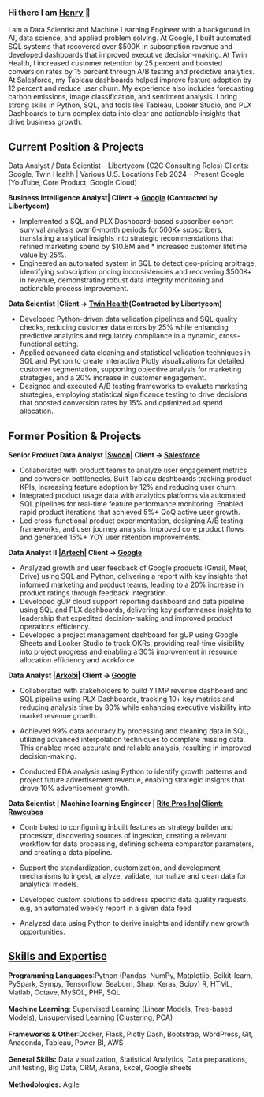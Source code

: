 ### Hi there I am [Henry](https://www.linkedin.com/in/henrybiko/) 👋
I am a Data Scientist and Machine Learning Engineer with a background in AI, data science, and applied problem solving. At Google, I built automated SQL systems that recovered over $500K in subscription revenue and developed dashboards that improved executive decision-making. At Twin Health, I increased customer retention by 25 percent and boosted conversion rates by 15 percent through A/B testing and predictive analytics. At Salesforce, my Tableau dashboards helped improve feature adoption by 12 percent and reduce user churn. My experience also includes forecasting carbon emissions, image classification, and sentiment analysis. I bring strong skills in Python, SQL, and tools like Tableau, Looker Studio, and PLX Dashboards to turn complex data into clear and actionable insights that drive business growth.

## Current Position & Projects

Data Analyst / Data Scientist – Libertycom (C2C Consulting Roles)
Clients: Google, Twin Health | Various U.S. Locations Feb 2024 – Present
Google (YouTube, Core Product, Google Cloud)
<br>

**Business Intelligence Analyst| Client -> [Google](https://goo.gle/3m1IN7m) (Contracted by Libertycom)**

* Implemented a SQL and PLX Dashboard-based subscriber cohort survival analysis over 6-month periods for 500K+ subscribers, translating analytical insights into strategic recommendations that refined marketing spend by $10.8M and * increased customer lifetime value by 25%.
* Engineered an automated system in SQL to detect geo-pricing arbitrage, identifying subscription pricing inconsistencies and recovering $500K+ in revenue, demonstrating robust data integrity monitoring and actionable process improvement.

**Data Scientist |Client -> [Twin Health](https://usa.twinhealth.com/)(Contracted by Libertycom)**

* Developed Python-driven data validation pipelines and SQL quality checks, reducing customer data errors by 25% while enhancing predictive analytics and regulatory compliance in a dynamic, cross-functional setting.
* Applied advanced data cleaning and statistical validation techniques in SQL and Python to create interactive Plotly visualizations for detailed customer segmentation, supporting objective analysis for marketing strategies, and a 20% increase in customer engagement.
* Designed and executed A/B testing frameworks to evaluate marketing strategies, employing statistical significance testing to drive decisions that boosted conversion rates by 15% and optimized ad spend allocation.

## Former Position & Projects

**Senior Product  Data Analyst  |[Swoon](https://www.swoonstaffing.com/)| Client -> [Salesforce](https://www.salesforce.com/)** 
<br>

* Collaborated with product teams to analyze user engagement metrics and conversion bottlenecks. Built Tableau dashboards tracking product KPIs, increasing feature adoption by 12% and reducing user churn.
* Integrated product usage data with analytics platforms via automated SQL pipelines for real-time feature performance monitoring. Enabled rapid product iterations that achieved 5%+ QoQ active user growth.
* Led cross-functional product experimentation, designing A/B testing frameworks, and user journey analysis. Improved core product flows and generated 15%+ YOY user retention improvements.

**Data Analyst II |[Artech](https://www.artech.com/)| Client -> [Google](https://goo.gle/3m1IN7m)** 
<br>

* Analyzed growth and user feedback of Google products (Gmail, Meet, Drive) using SQL and Python, delivering a report with key insights that informed marketing and product teams, leading to a 20% increase in product ratings through feedback integration.
* Developed gUP cloud support reporting dashboard and data pipeline using SQL and PLX dashboards, delivering key performance insights to leadership that expedited decision-making and improved product operations efficiency.
* Developed a project management dashboard for gUP using Google Sheets and Looker Studio to track OKRs, providing real-time visibility into project progress and enabling a 30% improvement in resource allocation efficiency and workforce 


**Data Analyst |[Arkobi](https://akorbi.com/)| Client -> [Google](https://goo.gle/3m1IN7m)** 
<br>

* Collaborated with stakeholders to build YTMP revenue dashboard and SQL pipeline using PLX Dashboards, tracking 10+ key metrics and reducing analysis time by 80% while enhancing executive visibility into market revenue growth.

* Achieved 99% data accuracy by processing and cleaning data in SQL, utilizing advanced interpolation techniques to complete missing data. This enabled more accurate and reliable analysis, resulting in improved decision-making.

* Conducted EDA analysis using Python to identify growth patterns and project future advertisement revenue, enabling strategic insights that drove 10% advertisement growth.

  
**Data Scientist | Machine learning Engineer | [Rite Pros Inc](http://www.ritepros.com/index.php)|[Client: Rawcubes](https://www.rawcubes.com/)** 
<br>
* Contributed to configuring inbuilt features as strategy builder and processor, discovering sources of ingestion, creating a relevant workflow for data processing, defining schema comparator parameters, and creating a data pipeline.

* Support the standardization, customization, and development mechanisms to ingest, analyze, validate, normalize and clean data for analytical models.

* Developed custom solutions to address specific data quality requests, e.g, an automated weekly report in a given data feed

* Analyzed data using Python to derive insights and identify new growth opportunities. 



## [Skills and Expertise](https://github.com/HenryBiko?tab=repositories)
**Programming Languages**:Python (Pandas, NumPy, Matplotlib, Scikit-learn, PySpark, Sympy, Tensorflow, Seaborn, Shap, Keras, Scipy) R, HTML, Matlab, Octave, MySQL, PHP, SQL
<br><br>
**Machine Learning**: Supervised Learning (Linear Models, Tree-based Models), Unsupervised Learning (Clustering, PCA)
<br><br>
**Frameworks & Other**:Docker, Flask, Plotly Dash, Bootstrap, WordPress, Git, Anaconda, Tableau, Power BI, AWS
<br><br>
**General Skills:** Data visualization, Statistical Analytics, Data preparations, unit testing, Big Data, CRM, Asana, Excel, Google sheets
<br><br>
**Methodologies:** Agile



